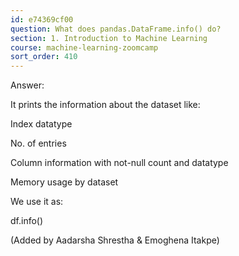 ```yaml
---
id: e74369cf00
question: What does pandas.DataFrame.info() do?
section: 1. Introduction to Machine Learning
course: machine-learning-zoomcamp
sort_order: 410
---
```


Answer:

It prints the information about the dataset like:

Index datatype

No. of entries

Column information with not-null count and datatype

Memory usage by dataset

We use it as:

df.info()

(Added by Aadarsha Shrestha & Emoghena Itakpe)

